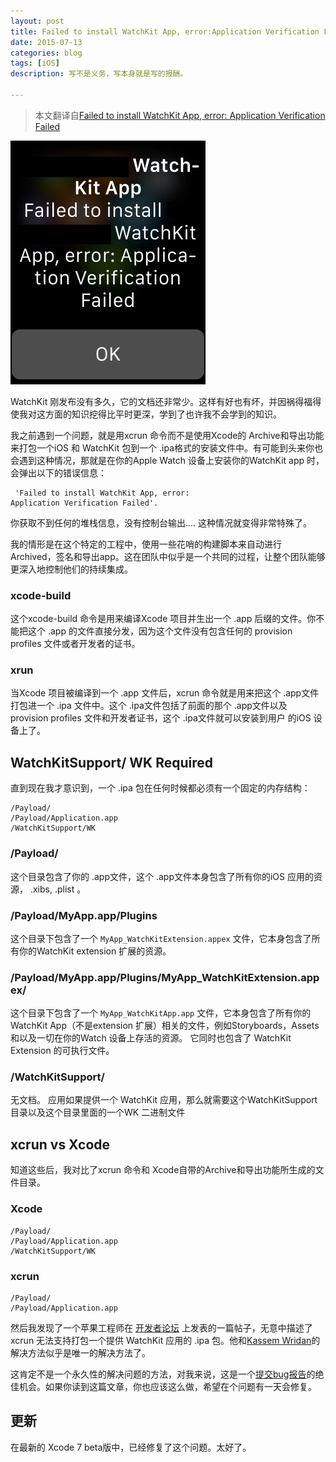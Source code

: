 ```yaml
---
layout: post
title: Failed to install WatchKit App, error:Application Verification Failed
date: 2015-07-13
categories: blog
tags: [iOS]
description: 写不是义务，写本身就是写的报酬。

---
```


> 本文翻译自[Failed to install WatchKit App, error: Application Verification Failed][1]

![](/assets/images/2015/07-13-1.png)

WatchKit 刚发布没有多久，它的文档还非常少。这样有好也有坏，并因祸得福得使我对这方面的知识挖得比平时更深，学到了也许我不会学到的知识。

我之前遇到一个问题，就是用xcrun 命令而不是使用Xcode的 Archive和导出功能来打包一个iOS 和 WatchKit 包到一个  .ipa格式的安装文件中。有可能到头来你也会遇到这种情况，那就是在你的Apple Watch 设备上安装你的WatchKit app 时，会弹出以下的错误信息：

     'Failed to install WatchKit App, error:
    Application Verification Failed'.

你获取不到任何的堆栈信息，没有控制台输出.... 这种情况就变得非常特殊了。

我的情形是在这个特定的工程中，使用一些花哨的构建脚本来自动进行Archived，签名和导出app。这在团队中似乎是一个共同的过程，让整个团队能够更深入地控制他们的持续集成。

### xcode-build

这个xcode-build 命令是用来编译Xcode 项目并生出一个 .app 后缀的文件。你不能把这个 .app 的文件直接分发，因为这个文件没有包含任何的 provision profiles 文件或者开发者的证书。

### xrun

当Xcode 项目被编译到一个 .app 文件后，xcrun 命令就是用来把这个 .app文件打包进一个 .ipa 文件中。这个 .ipa文件包括了前面的那个 .app文件以及 provision profiles 文件和开发者证书，这个 .ipa文件就可以安装到用户 的iOS 设备上了。

## WatchKitSupport/ WK Required

直到现在我才意识到，一个 .ipa 包在任何时候都必须有一个固定的内存结构：

    /Payload/
    /Payload/Application.app
    /WatchKitSupport/WK


### /Payload/

这个目录包含了你的 .app文件，这个 .app文件本身包含了所有你的iOS 应用的资源， .xibs, .plist 。

### /Payload/MyApp.app/Plugins

这个目录下包含了一个 `MyApp_WatchKitExtension.appex` 文件，它本身包含了所有你的WatchKit extension 扩展的资源。

### /Payload/MyApp.app/Plugins/MyApp_WatchKitExtension.appex/

这个目录下包含了一个 `MyApp_WatchKitApp.app` 文件，它本身包含了所有你的WatchKit App（不是extension 扩展）相关的文件，例如Storyboards，Assets和以及一切在你的Watch 设备上存活的资源。 它同时也包含了 WatchKit Extension 的可执行文件。


### /WatchKitSupport/

无文档。 应用如果提供一个 WatchKit 应用，那么就需要这个WatchKitSupport目录以及这个目录里面的一个WK 二进制文件

## xcrun vs Xcode

知道这些后，我对比了xcrun 命令和 Xcode自带的Archive和导出功能所生成的文件目录。

### Xcode

    /Payload/
    /Payload/Application.app
    /WatchKitSupport/WK

### xcrun

    /Payload/
    /Payload/Application.app

然后我发现了一个苹果工程师在 [开发者论坛][2] 上发表的一篇帖子，无意中描述了xcrun 无法支持打包一个提供 WatchKit 应用的 .ipa 包。他和[Kassem Wridan][3]的解决方法似乎是唯一的解决方法了。

这肯定不是一个永久性的解决问题的方法，对我来说，这是一个[提交bug报告][4]的绝佳机会。如果你读到这篇文章，你也应该这么做，希望在个问题有一天会修复。


## 更新

在最新的 Xcode 7 beta版中，已经修复了这个问题。太好了。


[1]: http://phillfarrugia.com/2015/06/01/xcrun-watchkit/
[2]:https://devforums.apple.com/message/1119973#1119973
[3]:http://www.matrixprojects.net/p/watchkit-command-line-builds
[4]:https://openradar.appspot.com/radar?id=5021668984487936
